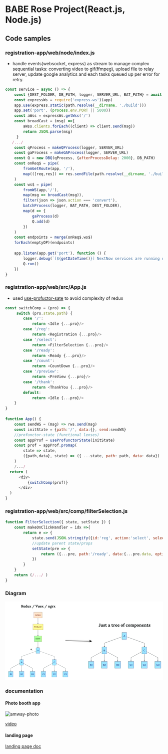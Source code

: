 # BABE Rose Project(React.js, Node.js)

## Code samples

### registration-app/web/node/index.js
* handle events(websocket, express) as stream to manage complex sequential tasks: converting video to gif(ffmpeg), upload file to relay server, update google analytics and each tasks queued up per error for retry.

```javascript
const service = async () => {
    const {DEST_FOLDER, DB_PATH, logger, SERVER_URL, BAT_PATH} = await setupProject()
    const expressWs = require('express-ws')(app)
    app.use(express.static(path.resolve(__dirname, './build')))
    app.set('port', (process.env.PORT || 5000))
    const aWss = expressWs.getWss('/')
    const broadCast = (msg) =>{
        aWss.clients.forEach((client) => client.send(msg))
        return JSON.parse(msg)
     }
   /.../
    const qProcess = makeQProcess(logger, SERVER_URL)
    const gaProcess = makeGAProcess(logger, SERVER_URL)
    const Q = new DBQ(qProcess, {afterProcessDelay: 2000}, DB_PATH)
    const onReq$ = pipe(
        fromGetRoute(app, '/'),
        map(([req,res]) => res.sendFile(path.resolve(__dirname, './build', 'index.html')))
    )
    const ws$ = pipe(
        fromWS(app,'/'),
        map(msg => broadCast(msg)),
        filter(json => json.action === 'convert'),
        batchProcess(logger, BAT_PATH, DEST_FOLDER),
        map(d => {
            gaProcess(d)
            Q.add(d)
        })
    )
    const endpoints = merge(onReq$,ws$)
    forEach(emptyOP)(endpoints)

    app.listen(app.get('port'), function () {
        logger.debug(`[${getDateTime()}] NextNow services are running on port`.blue.bold, app.get('port'))
        Q.run()
    })
}
```
### registration-app/web/src/App.js
* used [use-profuctor-sate](https://github.com/staltz/use-profunctor-state) to avoid complexity of redux 
  
```javascript
const switchComp = (pro) => {
     switch (pro.state.path) {
        case '/':
            return <Idle {...pro}/>
        case '/reg':
            return <Registration {...pro}/>
        case '/select':
            return <FilterSelection {...pro}/>
        case '/ready':
            return <Ready {...pro}/>
        case '/count':
            return <CountDown {...pro}/>
        case '/preview':
            return <PreView {...pro}/>
        case '/thank':
            return <ThankYou {...pro}/>
        default:
            return <Idle {...pro}/>
    }
}

function App() {
    const sendWS = (msg) => rws.send(msg)
    const initState = {path:'/', data:{}, send:sendWS}
    //profunctor-state (functional lenses)
    const appProf = useProfunctorState(initState)
    const prof = appProf.promap(
        state => state,
        ({path,data}, state) => ({ ...state, path: path, data: data})
    )
    /.../
  return (
      <div>
          {switchComp(prof)}
      </div>
  )
}
```
### registration-app/web/src/comp/filterSelection.js
```javascript
function FilterSelection({ state, setState }) {
    const makeOnClickHandler = idx =>{
        return e => {
            state.send(JSON.stringify({id:'reg', action:'select', selection: idx,  preview:false}))
            //update parent state/props
            setState(pre => {
                return ({...pre, path:'/ready', data:{...pre.data, option:idx}})
            })
        }
    }
    return (/.../ )
}
```
### Diagram
![profunctor](Documents/profunctor.png "pro0")

### documentation
#### Photo booth app
![amway-photo](Documents/babe.gif "wip0")

[video](https://drive.google.com/open?id=1nS21Z_5DBJJN8jTX9O3tBR80uoGN8zYh)

#### landing page
[landing page doc](https://github.com/sendtogil/code-samples/tree/master/BABEROSE/landing-page-firebase)